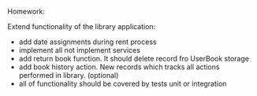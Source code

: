 ﻿Homework:

Extend functionality of the library application:
- add date assignments during rent process
- implement all not implement services
- add return book function. It should delete record fro UserBook storage
- add book history action. New records which tracks all actions performed in library. (optional)
- all of functionality should be covered by tests unit or integration

